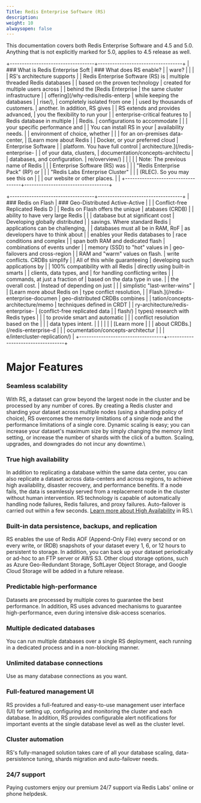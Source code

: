 ```yaml
---
Title: Redis Enterprise Software (RS)
description: 
weight: 10
alwaysopen: false
---
```

This documentation covers both Redis Enterprise Software and 4.5 and
5.0. Anything that is not explicitly marked for 5.0, applies to 4.5
release as well.<!--more-->

+-----------------------------------+-----------------------------------+
| ### What is Redis Enterprise Soft | ### What does RS enable?          |
| ware?                             |                                   |
|                                   | RS's architecture supports        |
| Redis Enterprise Software (RS) is | multiple threaded Redis databases |
| based on the proven technology    | created for multiple users across |
| behind the [Redis Enterprise      | the same cluster infrastructure   |
| offering](/why-redis/redis-enterp | while keeping the databases       |
| rise/),                           | completely isolated from one      |
| used by thousands of customers.   | another. In addition, RS gives    |
| RS extends and provides advanced, | you the flexibility to run your   |
| enterprise-critical features to   | Redis database in multiple        |
| Redis.                            | configurations to accommodate     |
|                                   | your specific performance and     |
| You can install RS in your        | availability needs.               |
| environment of choice, whether    |                                   |
| for an on-premises data-center,   | [Learn more about Redis           |
| Docker, or your preferred cloud   | Enterprise Software               |
| platform. You have full control   | architecture.](/redis-enterprise- |
| of your data, clusters,           | documentation/concepts-architectu |
| databases, and configuration.     | re/overview/)                     |
|                                   |                                   |
| Note: The previous name of Redis  |                                   |
| Enterprise Software (RS) was      |                                   |
| "Redis Enterprise Pack" (RP) or   |                                   |
| "Redis Labs Enterprise Cluster"   |                                   |
| (RLEC). So you may see this on    |                                   |
| our website or other places.      |                                   |
+-----------------------------------+-----------------------------------+

+-----------------------------------+-----------------------------------+
| ### Redis on Flash                | ### Geo-Distributed Active-Active |
|                                   |  Conflict-free Replicated Redis D |
| Redis on Flash offers the unique  | atabases (CRDB)                   |
| ability to have very large Redis  |                                   |
| database but at significant cost  | Developing globally distributed   |
| savings. Where standard Redis     | applications can be challenging,  |
| databases must all be in RAM, RoF | as developers have to think about |
| enables your Redis databases to   | race conditions and complex       |
| span both RAM and dedicated flash | combinations of events under      |
| memory (SSD) to "hot" values in   | geo-failovers and cross-region    |
| RAM and "warm" values on flash.   | write conflicts. CRDBs simplify   |
| All of this while guaranteeing    | developing such applications by   |
| 100% compatibility with all Redis | directly using built-in smarts    |
| clients, data types, and          | for handling conflicting writes   |
| commands, at just a fraction of   | based on the data type in use.    |
| the overall cost.                 | Instead of depending on just      |
|                                   | simplistic "last-writer-wins"     |
| [Learn more about Redis on        | type conflict resolution,         |
| Flash.](/redis-enterprise-documen | geo-distributed CRDBs combines    |
| tation/concepts-architecture/memo | techniques defined in CRDT        |
| ry-architecture/redis-enterprise- | (conflict-free replicated data    |
| flash/)                           | types) research with Redis types  |
|                                   | to provide smart and automatic    |
|                                   | conflict resolution based on the  |
|                                   | data types intent.                |
|                                   |                                   |
|                                   | [Learn more                       |
|                                   | about CRDBs.](/redis-enterprise-d |
|                                   | ocumentation/concepts-architectur |
|                                   | e/intercluster-replication/)      |
+-----------------------------------+-----------------------------------+

Major Features
==============

### Seamless scalability

With RS, a dataset can grow beyond the largest node in the cluster and
be processed by any number of cores. By creating a Redis cluster and
sharding your dataset across multiple nodes (using a sharding policy of
choice), RS overcomes the memory limitations of a single node and the
performance limitations of a single core. Dynamic scaling is easy; you
can increase your dataset's maximum size by simply changing the memory
limit setting, or increase the number of shards with the click of a
button. Scaling, upgrades, and downgrades do not incur any downtime.\

### True high availability

In addition to replicating a database within the same data center, you
can also replicate a dataset across data-centers and across regions, to
achieve high availability, disaster recovery, and performance benefits.
If a node fails, the data is seamlessly served from a replacement node
in the cluster without human intervention. RS technology is capable of
automatically handling node failures, Redis failures, and proxy
failures. Auto-failover is carried out within a few seconds. [Learn more
about High
Availability](/redis-enterprise-documentation/concepts-architecture/high-availability/)
in RS.\

### Built-in data persistence, backups, and replication

RS enables the use of Redis AOF (Append-Only File) every second or on
every write, or (RDB) snapshots of your dataset every 1, 6, or 12 hours
to persistent to storage. In addition, you can back up your dataset
periodically or ad-hoc to an FTP server or AWS S3. Other cloud storage
options, such as Azure Geo-Redundant Storage, SoftLayer Object Storage,
and Google Cloud Storage will be added in a future release.

### Predictable high-performance

Datasets are processed by multiple cores to guarantee the best
performance. In addition, RS uses advanced mechanisms to guarantee
high-performance, even during intensive disk-access scenarios.

### Multiple dedicated databases

You can run multiple databases over a single RS deployment, each running
in a dedicated process and in a non-blocking manner.

### Unlimited database connections

Use as many database connections as you want.

### Full-featured management UI

RS provides a full-featured and easy-to-use management user interface
(UI) for setting up, configuring and monitoring the cluster and each
database. In addition, RS provides configurable alert notifications for
important events at the single database level as well as the cluster
level.

### Cluster automation

RS's fully-managed solution takes care of all your database scaling,
data-persistence tuning, shards migration and auto-failover needs.

### 24/7 support

Paying customers enjoy our premium 24/7 support via Redis Labs' online
or phone helpdesk.
